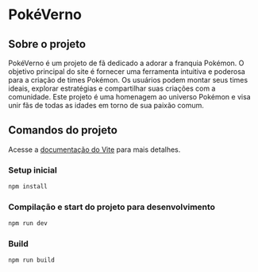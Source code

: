 # PokéVerno

## Sobre o projeto

PokéVerno é um projeto de fã dedicado a adorar a franquia Pokémon. O objetivo principal do site é fornecer uma ferramenta intuitiva e poderosa para a criação de times Pokémon. Os usuários podem montar seus times ideais, explorar estratégias e compartilhar suas criações com a comunidade. Este projeto é uma homenagem ao universo Pokémon e visa unir fãs de todas as idades em torno de sua paixão comum.

## Comandos do projeto

Acesse a [documentação do Vite](https://vitejs.dev/config/) para mais detalhes.

### Setup inicial

```sh
npm install
```

### Compilação e start do projeto para desenvolvimento

```sh
npm run dev
```

### Build

```sh
npm run build
```
